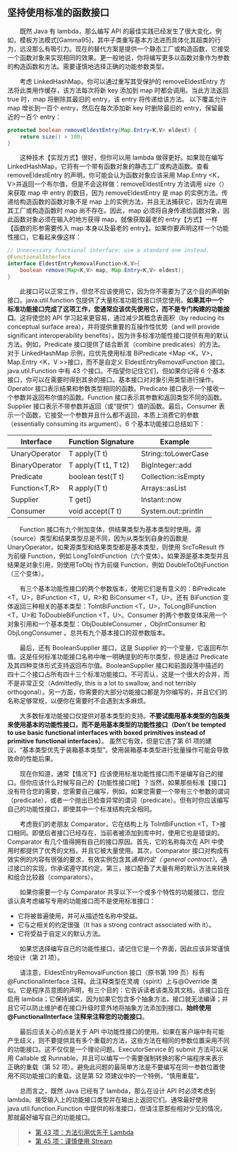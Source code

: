 ## 坚持使用标准的函数接口

&emsp;&emsp;既然 Java 有 lambda，那么编写 API 的最佳实践已经发生了很大变化。例如，模板方法模式\[Gamma95\]，其中子类重写基本方法进而具体化其超类的行为，远没那么有吸引力。现在的替代方案是提供一个静态工厂或构造函数，它接受一个函数对象来实现相同的效果。更一般地说，你将编写更多以函数对象作为参数的构造函数和方法。需要谨慎地选择正确的功能参数类型。

&emsp;&emsp;考虑 LinkedHashMap。你可以通过重写其受保护的 removeEldestEntry 方法将此类用作缓存，该方法每次将新 key 添加到 map 时都会调用。当此方法返回 true 时，map 将删除其最旧的 entry，该 entry 将传递给该方法。 以下覆盖允许 map 增长到一百个 entry，然后在每次添加新 key 时删除最旧的 entry，保留最近的一百个 entry：

```java
protected boolean removeEldestEntry(Map.Entry<K,V> eldest) {
    return size() > 100;
}
```

&emsp;&emsp;这种技术【实现方式】很好，但你可以用 lambda 做得更好。如果现在编写 LinkedHashMap，它将有一个带有函数对象的静态工厂或构造函数。查看 removeEldestEntry 的声明，你可能会认为函数对象应该采用 Map.Entry <K，V>并返回一个布尔值，但是不会这样做：removeEldestEntry 方法调用 size（）来获取 map 中 entry 的数目，因为 removeEldestEntry 是 map 的实例方法。传递给构造函数的函数对象不是 map 上的实例方法，并且无法捕获它，因为在调用其工厂或构造函数时 map 尚不存在。因此，map 必须将自身传递给函数对象，因此函数对象必须在输入的地方获得 map，就像获取最老的 entry【方式】一样【函数的形参需要传入 map 本身以及最老的 entry】。如果你要声明这样一个功能性接口，它看起来像这样：

```java
// Unnecessary functional interface; use a standard one instead.
@FunctionalInterface
interface EldestEntryRemovalFunction<K,V>{
    boolean remove(Map<K,V> map, Map.Entry<K,V> eldest);
}
```

&emsp;&emsp;此接口可以正常工作，但您不应该使用它，因为你不需要为了这个目的声明新接口。java.util.function 包提供了大量标准功能性接口供您使用。**如果其中一个标准功能接口完成了这项工作，您通常应该优先使用它，而不是专门构建的功能接口**。这将使您的 API 学习起来更容易，通过减少其概念表面积（by reducing its conceptual surface area），并将提供重要的互操作性优势（and will provide significant interoperability benefits），因为许多标准功能性接口提供有用的默认方法。例如，Predicate 接口提供了结合断言（combine predicates）的方法。对于 LinkedHashMap 示例，应优先使用标准 BiPredicate <Map <K，V>，Map.Entry <K，V >>接口，而不是自定义 EldestEntryRemovalFunction 接口。java.util.Function 中有 43 个接口。不指望你记住它们，但如果你记得 6 个基本接口，你可以在需要时得到其余的接口。基本接口对对象引用类型进行操作。Operator 接口表示结果和参数类型相同的函数。Predicate 接口表示一个接收一个参数并返回布尔值的函数。Function 接口表示其参数和返回类型不同的函数。Supplier 接口表示不带参数并返回（或“提供”）值的函数。最后，Consumer 表示一个函数，它接受一个参数并且什么都不返回，本质上消费它的参数（essentially consuming its argument）。6 个基本功能接口总结如下：

| Interface         | Function Signature  | Example             |
| ----------------- | ------------------- | ------------------- |
| UnaryOperator<T>  | T apply(T t)        | String::toLowerCase |
| BinaryOperator<T> | T apply(T t1, T t2) | BigInteger::add     |
| Predicate<T>      | boolean test(T t)   | Collection::isEmpty |
| Function<T,R>     | R apply(T t)        | Arrays::asList      |
| Supplier<T>       | T get()             | Instant::now        |
| Consumer<T>       | void accept(T t)    | System.out::println |

&emsp;&emsp;Function 接口有九个附加变体，供结果类型为基本类型时使用。源（source）类型和结果类型总是不同，因为从类型到自身的函数是 UnaryOperator。如果源类型和结果类型都是基本类型，则使用 SrcToResult 作为前缀 Function，例如 LongToIntFunction（六个变体）。如果源是基本类型并且结果是对象引用，则使用<Src>ToObj 作为前缀 Function，例如 DoubleToObjFunction（三个变体）。

&emsp;&emsp;有三个基本功能性接口的两个参数版本，使用它们是有意义的：BiPredicate <T，U>，BiFunction <T，U，R>和 BiConsumer <T，U>。还有 BiFunction 变体返回三种相关的基本类型：ToIntBiFunction <T，U>，ToLongBiFunction <T，U>和 ToDoubleBiFunction <T，U>。Consumer 的两个参数变体采用一个对象引用和一个基本类型：ObjDoubleConsumer <T>，ObjIntConsumer <T>和 ObjLongConsumer <T>。总共有九个基本接口的双参数版本。

&emsp;&emsp;最后，还有 BooleanSupplier 接口，这是 Supplier 的一个变量，它返回布尔值。这是任何标准功能接口名称中唯一明确提到的布尔类型，但是通过 Predicate 及其四种变体形式支持返回布尔值。BooleanSupplier 接口和前面段落中描述的四十二个接口占所有四十三个标准功能接口。不可否认，这是一个很大的合并，而不是非常正交（Admittedly, this is a lot to swallow, and not terribly orthogonal）。另一方面，你需要的大部分功能接口都是为你编写的，并且它们的名称足够常规，以便你在需要时不会遇到太多麻烦。

&emsp;&emsp;大多数标准功能接口仅提供对基本类型的支持。**不要试图用基本类型的包装类来使用基本的功能性接口，而不是用基本类型的功能性接口（Don’t be tempted to use basic functional interfaces with boxed primitives instead of primitive functional interfaces）**。 虽然它有效，但是它违了第 61 项的建议，“基本类型优先于装箱基本类型”。使用装箱基本类型进行批量操作可能会导致致命的性能后果。

&emsp;&emsp;现在你知道，通常【情况下】应该使用标准功能性接口而不是编写自己的接口。但你应该什么时候写自己的【功能性接口呢】？当然，如果那些标准【接口】没有符合您的需要，您需要自己编写，例如，如果您需要一个带有三个参数的谓词（predicate），或者一个抛出已检查异常的谓词（predicate）。但有时你应该编写自己的功能性接口，即使其中一个标准结构完全相同。

&emsp;&emsp;考虑我们的老朋友 Comparator<T>，它在结构上与 ToIntBiFunction <T，T>接口相同。即使后者接口已经存在，当前者被添加到库中时，使用它也是错误的。Comparator 有几个值得拥有自己的接口原因。首先，它的名称每次在 API 中使用时都提供了优秀的文档，并且它被大量使用。其次，Comparator 接口对构成有效实例的内容有很强的要求，有效实例包含其*通用约定（ general contract）*。通过接口的实现，你承诺遵守其约定。第三，接口配备了大量有用的默认方法来转换和组合比较器（comparators）。

&emsp;&emsp;如果你需要一个与 Comparator 共享以下一个或多个特性的功能接口，您应该认真考虑编写专用的功能接口而不是使用标准接口：

- 它将被普遍使用，并可从描述性名称中受益。
- 它与之相关的约定很强（It has a strong contract associated with it）。
- 它将受益于自定义的默认方法。

&emsp;&emsp;如果您选择编写自己的功能性接口，请记住它是一个界面，因此应该非常谨慎地设计（第 21 项）。

&emsp;&emsp;请注意，EldestEntryRemovalFunction 接口（原书第 199 页）标有@FunctionalInterface 注释。此注释类型在灵魂（spirit）上与@Override 类似。它是程序员意图的声明，有三个目的：它告诉读者该类及其文档，该接口旨在启用 lambda；它保持诚实，因为如果它包含多个抽象方法，接口就无法编译；并且它可以防止维护者在接口升级时意外地将抽象方法添加到接口。**始终使用@FunctionalInterface 注释来注释您的功能接口**。

&emsp;&emsp;最后应该关心的点是关于 API 中功能性接口的使用。如果在客户端中有可能产生歧义，则不要提供具有多个重载的方法，这些方法在相同的参数位置采用不同的功能接口。这不仅仅是一个理论问题。ExecutorService 的 submit 方法可以采用 Callable <T>或 Runnable，并且可以编写一个需要强制转换的客户端程序来表示正确的重载（第 52 项）。避免此问题的最简单方法是不要编写在同一参数位置使用不同功能接口的重载。这是第 52 项建议中的一个特例，“慎用重载”。

&emsp;&emsp;总而言之，既然 Java 已经有了 lambda，那么在设计 API 时必须考虑到 lambda。接受输入上的功能接口类型并在输出上返回它们。通常最好使用 java.util.function.Function 中提供的标准接口，但请注意那些相对少见的情况，那就最好编写自己的功能接口。

> - [第 43 项：方法引用优先于 Lambda](https://gitee.com/lin-mt/effective-java-third-edition/blob/master/第07章：Lambda和Stream/第43项：方法引用优先于Lambda.md)
> - [第 45 项：谨慎使用 Stream](https://gitee.com/lin-mt/effective-java-third-edition/blob/master/第07章：Lambda和Stream/第45项：谨慎使用Stream.md)
